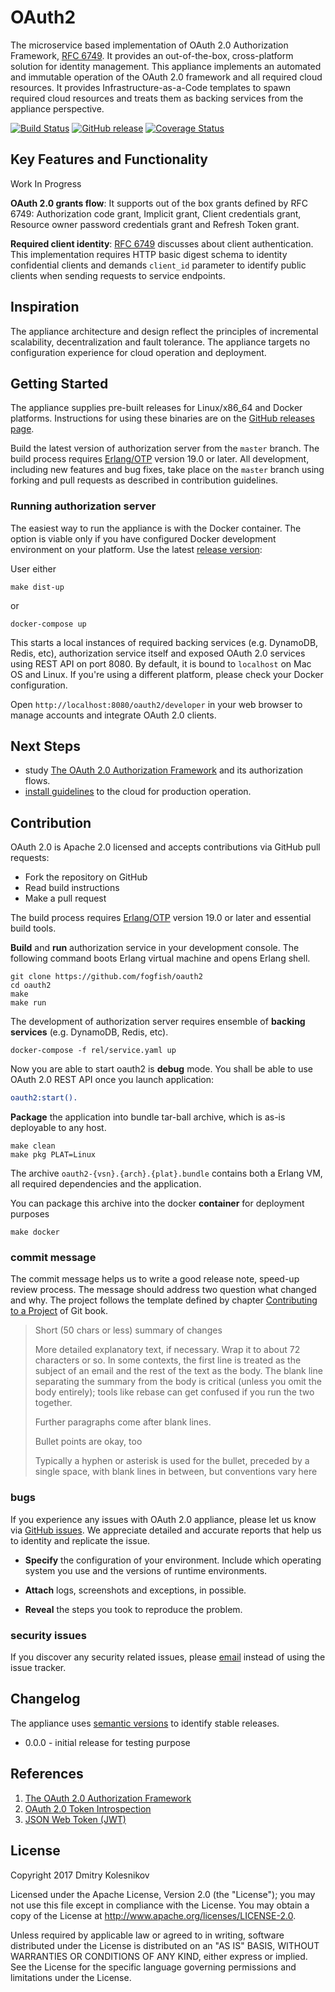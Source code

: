 # OAuth2 

The microservice based implementation of OAuth 2.0 Authorization Framework, [RFC 6749](https://tools.ietf.org/html/rfc6749). It provides an out-of-the-box, cross-platform solution for identity management. This appliance implements an automated and immutable operation of the OAuth 2.0 framework and all required cloud resources. It provides Infrastructure-as-a-Code templates to spawn required cloud resources and treats them as backing services from the appliance perspective.

[![Build Status](https://secure.travis-ci.org/fogfish/oauth2.svg?branch=master)](http://travis-ci.org/fogfish/oauth2) [![GitHub release](https://img.shields.io/github/release/fogfish/oauth2.svg)](https://github.com/fogfish/oauth2/releases/latest) [![Coverage Status](https://coveralls.io/repos/github/fogfish/oauth2/badge.svg?branch=master)](https://coveralls.io/github/fogfish/oauth2?branch=master)

## Key Features and Functionality

Work In Progress

**OAuth 2.0 grants flow**: It supports out of the box grants defined by RFC 6749: Authorization code grant, Implicit grant, Client credentials grant, Resource owner password credentials grant and Refresh Token grant.

**Required client identity**: [RFC 6749](https://tools.ietf.org/html/rfc6749#section-3.2.1) discusses about client authentication. This implementation requires HTTP basic digest schema to identity confidential clients and demands `client_id` parameter to identify public clients when sending requests to service endpoints. 


## Inspiration

The appliance architecture and design reflect the principles of incremental scalability, decentralization and fault tolerance. The appliance targets no configuration experience for cloud operation and deployment. 



## Getting Started

The appliance supplies pre-built releases for Linux/x86_64 and Docker platforms. Instructions for using these binaries are on the [GitHub releases page](https://github.com/fogfish/oauth2/releases).

Build the latest version of authorization server from the `master` branch. The build process requires [Erlang/OTP](http://www.erlang.org/downloads) version 19.0 or later. All development, including new features and bug fixes, take place on the `master` branch using forking and pull requests as described in contribution guidelines.


### Running authorization server

The easiest way to run the appliance is with the Docker container. The option is viable only if you have configured Docker development environment on your platform. Use the latest [release version](https://github.com/fogfish/oauth2/releases):

User either

```
make dist-up
```

or 

```
docker-compose up
```

This starts a local instances of required backing services (e.g. DynamoDB, Redis, etc), authorization service itself and exposed OAuth 2.0 services using REST API on port 8080. By default, it is bound to `localhost` on Mac OS and Linux. If you're using a different platform, please check your Docker configuration.

Open `http://localhost:8080/oauth2/developer` in your web browser to manage accounts and integrate OAuth 2.0 clients. 


## Next Steps

* study [The OAuth 2.0 Authorization Framework](https://tools.ietf.org/html/rfc6749) and its authorization flows.
* [install guidelines](docs/install.md) to the cloud for production operation.


## Contribution

OAuth 2.0 is Apache 2.0 licensed and accepts contributions via GitHub pull requests:

* Fork the repository on GitHub
* Read build instructions
* Make a pull request

The build process requires [Erlang/OTP](http://www.erlang.org/downloads) version 19.0 or later and essential build tools.

**Build** and **run** authorization service in your development console. The following command boots Erlang virtual machine and opens Erlang shell.

```
git clone https://github.com/fogfish/oauth2
cd oauth2
make
make run
```

The development of authorization server requires ensemble of **backing services** (e.g. DynamoDB, Redis, etc).

```
docker-compose -f rel/service.yaml up
```

Now you are able to start oauth2 is **debug** mode. You shall be able to use OAuth 2.0 REST API once you launch application:

```erlang
oauth2:start().
```

**Package** the application into bundle tar-ball archive, which is as-is deployable to any host. 

```
make clean
make pkg PLAT=Linux
```
The archive `oauth2-{vsn}.{arch}.{plat}.bundle` contains both a Erlang VM, all required dependencies and the application.

You can package this archive into the docker **container** for deployment purposes

```
make docker
```


### commit message

The commit message helps us to write a good release note, speed-up review process. The message should address two question what changed and why. The project follows the template defined by chapter [Contributing to a Project](http://git-scm.com/book/ch5-2.html) of Git book.

>
> Short (50 chars or less) summary of changes
>
> More detailed explanatory text, if necessary. Wrap it to about 72 characters or so. In some contexts, the first line is treated as the subject of an email and the rest of the text as the body. The blank line separating the summary from the body is critical (unless you omit the body entirely); tools like rebase can get confused if you run the two together.
> 
> Further paragraphs come after blank lines.
> 
> Bullet points are okay, too
> 
> Typically a hyphen or asterisk is used for the bullet, preceded by a single space, with blank lines in between, but conventions vary here
>
>

### bugs

If you experience any issues with OAuth 2.0 appliance, please let us know via [GitHub issues](https://github.com/fogfish/oauth2/issue). We appreciate detailed and accurate reports that help us to identity and replicate the issue. 

* **Specify** the configuration of your environment. Include which operating system you use and the versions of runtime environments. 

* **Attach** logs, screenshots and exceptions, in possible.

* **Reveal** the steps you took to reproduce the problem.


### security issues

If you discover any security related issues, please [email](mailto:dmkolesnikov@gmail.com) instead of using the issue tracker. 

## Changelog

The appliance uses [semantic versions](http://semver.org) to identify stable releases. 

* 0.0.0 - initial release for testing purpose 

## References

1. [The OAuth 2.0 Authorization Framework](https://tools.ietf.org/html/rfc6749)
1. [OAuth 2.0 Token Introspection](https://tools.ietf.org/html/rfc7662)
1. [JSON Web Token (JWT)](https://tools.ietf.org/html/rfc7519)


## License

Copyright 2017 Dmitry Kolesnikov

Licensed under the Apache License, Version 2.0 (the "License"); you may not use this file except in compliance with the License. You may obtain a copy of the License at http://www.apache.org/licenses/LICENSE-2.0.

Unless required by applicable law or agreed to in writing, software distributed under the License is distributed on an "AS IS" BASIS, WITHOUT WARRANTIES OR CONDITIONS OF ANY KIND, either express or implied. See the License for the specific language governing permissions and limitations under the License.
